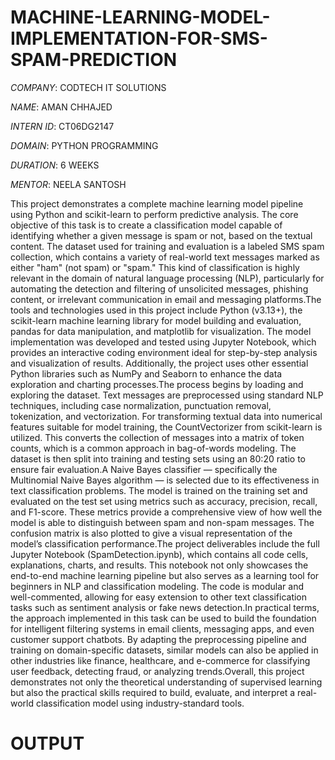 # MACHINE-LEARNING-MODEL-IMPLEMENTATION-FOR-SMS-SPAM-PREDICTION

*COMPANY*: CODTECH IT SOLUTIONS

*NAME*: AMAN CHHAJED

*INTERN ID*: CT06DG2147

*DOMAIN*: PYTHON PROGRAMMING

*DURATION*: 6 WEEKS

*MENTOR*: NEELA SANTOSH

This project demonstrates a complete machine learning model pipeline using Python and scikit-learn to perform predictive analysis. The core objective of this task is to create a classification model capable of identifying whether a given message is spam or not, based on the textual content. The dataset used for training and evaluation is a labeled SMS spam collection, which contains a variety of real-world text messages marked as either "ham" (not spam) or "spam." This kind of classification is highly relevant in the domain of natural language processing (NLP), particularly for automating the detection and filtering of unsolicited messages, phishing content, or irrelevant communication in email and messaging platforms.The tools and technologies used in this project include Python (v3.13+), the scikit-learn machine learning library for model building and evaluation, pandas for data manipulation, and matplotlib for visualization. The model implementation was developed and tested using Jupyter Notebook, which provides an interactive coding environment ideal for step-by-step analysis and visualization of results. Additionally, the project uses other essential Python libraries such as NumPy and Seaborn to enhance the data exploration and charting processes.The process begins by loading and exploring the dataset. Text messages are preprocessed using standard NLP techniques, including case normalization, punctuation removal, tokenization, and vectorization. For transforming textual data into numerical features suitable for model training, the CountVectorizer from scikit-learn is utilized. This converts the collection of messages into a matrix of token counts, which is a common approach in bag-of-words modeling. The dataset is then split into training and testing sets using an 80:20 ratio to ensure fair evaluation.A Naive Bayes classifier — specifically the Multinomial Naive Bayes algorithm — is selected due to its effectiveness in text classification problems. The model is trained on the training set and evaluated on the test set using metrics such as accuracy, precision, recall, and F1-score. These metrics provide a comprehensive view of how well the model is able to distinguish between spam and non-spam messages. The confusion matrix is also plotted to give a visual representation of the model’s classification performance.The project deliverables include the full Jupyter Notebook (SpamDetection.ipynb), which contains all code cells, explanations, charts, and results. This notebook not only showcases the end-to-end machine learning pipeline but also serves as a learning tool for beginners in NLP and classification modeling. The code is modular and well-commented, allowing for easy extension to other text classification tasks such as sentiment analysis or fake news detection.In practical terms, the approach implemented in this task can be used to build the foundation for intelligent filtering systems in email clients, messaging apps, and even customer support chatbots. By adapting the preprocessing pipeline and training on domain-specific datasets, similar models can also be applied in other industries like finance, healthcare, and e-commerce for classifying user feedback, detecting fraud, or analyzing trends.Overall, this project demonstrates not only the theoretical understanding of supervised learning but also the practical skills required to build, evaluate, and interpret a real-world classification model using industry-standard tools.

#  OUTPUT
